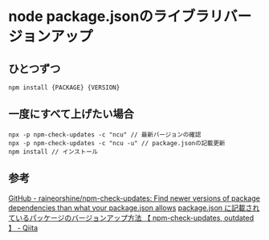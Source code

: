 # node package.jsonのライブラリバージョンアップ
## ひとつずつ
```
npm install {PACKAGE} {VERSION}
```

## 一度にすべて上げたい場合
```
npx -p npm-check-updates -c "ncu" // 最新バージョンの確認
npx -p npm-check-updates -c "ncu -u" // package.jsonの記載更新
npm install // インストール
```


## 参考
[GitHub - raineorshine/npm-check-updates: Find newer versions of package dependencies than what your package.json allows](https://github.com/raineorshine/npm-check-updates)
[package.json に記載されているパッケージのバージョンアップ方法 【 npm-check-updates, outdated 】 - Qiita](https://qiita.com/sugurutakahashi12345/items/df736ddaf65c244e1b4f)